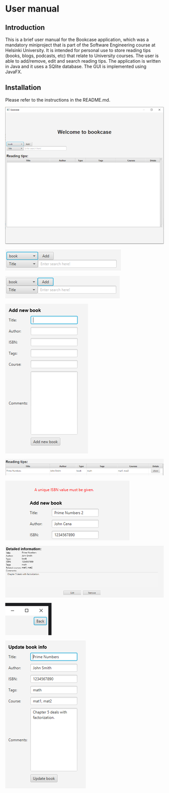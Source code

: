 # User manual

## Introduction

This is a brief user manual for the Bookcase application, which was a mandatory miniproject that is part of the Software Engineering course at Helsinki University. It is intended for personal use to store reading tips (books, blogs, podcasts, etc) that relate to University courses. The user is able to add/remove, edit and search reading tips. The application is written in Java and it uses a SQlite database. The GUI is implemented using JavaFX.

## Installation

Please refer to the instructions in the README.md.

![1.png](https://github.com/Ozath/dummy/blob/main/img/1.PNG)

![1.png](https://github.com/Ozath/dummy/blob/main/img/2.PNG)

![1.png](https://github.com/Ozath/dummy/blob/main/img/3.PNG)

![1.png](https://github.com/Ozath/dummy/blob/main/img/4.PNG)

![1.png](https://github.com/Ozath/dummy/blob/main/img/5.PNG)

![1.png](https://github.com/Ozath/dummy/blob/main/img/6.PNG)

![1.png](https://github.com/Ozath/dummy/blob/main/img/7.PNG)

![1.png](https://github.com/Ozath/dummy/blob/main/img/8.PNG)

![1.png](https://github.com/Ozath/dummy/blob/main/img/9.PNG)
